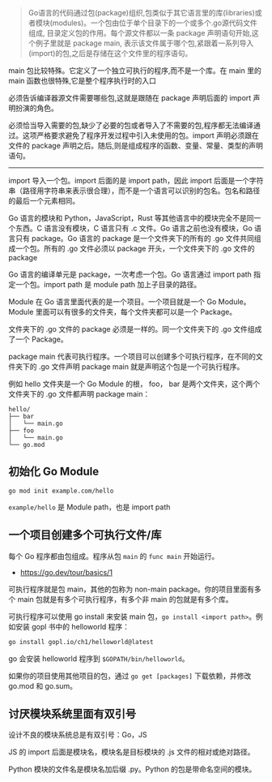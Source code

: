 > Go语言的代码通过包(package)组织,包类似于其它语言里的库(libraries)或者模块(modules)。一个包由位于单个目录下的一个或多个.go源代码文件组成, 目录定义包的作用。每个源文件都以一条 package 声明语句开始,这个例子里就是 package main, 表示该文件属于哪个包,紧跟着一系列导入(import)的包,之后是存储在这个文件里的程序语句。

main 包比较特殊。它定义了一个独立可执行的程序,而不是一个库。在 main 里的 main 函数也很特殊,它是整个程序执行时的入口

必须告诉编译器源文件需要哪些包,这就是跟随在 package 声明后面的 import 声明扮演的角色。

必须恰当导入需要的包,缺少了必要的包或者导入了不需要的包,程序都无法编译通过。这项严格要求避免了程序开发过程中引入未使用的包。import 声明必须跟在文件的 package 声明之后。随后,则是组成程序的函数、变量、常量、类型的声明语句。

---

import 导入一个包。import 后面的是 import path，因此 import 后面是一个字符串（路径用字符串来表示很合理），而不是一个语言可以识别的包名。包名和路径的最后一个元素相同。

Go 语言的模块和 Python，JavaScript，Rust 等其他语言中的模块完全不是同一个东西。C 语言没有模块，C 语言只有 .c 文件。Go 语言之前也没有模块，Go 语言只有 package。Go 语言的 package 是一个文件夹下的所有的 .go 文件共同组成一个包。所有的 .go 文件必须以 package 开头，一个文件夹下的 .go 文件的 package 

Go 语言的编译单元是 package，一次考虑一个包。Go 语言通过 import path 指定一个包。import path 是 module path 加上子目录的路径。

Module 在 Go 语言里面代表的是一个项目。一个项目就是一个 Go Module。Module 里面可以有很多的文件夹，每个文件夹都可以是一个 Package。

文件夹下的 .go 文件的 package 必须是一样的。同一个文件夹下的 .go 文件组成了一个 Package。

package main 代表可执行程序。一个项目可以创建多个可执行程序，在不同的文件夹下的 .go 文件声明 package main 就是声明这个包是一个可执行程序。

例如 hello 文件夹是一个 Go Module 的根， foo， bar 是两个文件夹，这个两个文件夹下的 .go 文件都声明 package main：

```
hello/
├── bar
│   └── main.go
├── foo
│   └── main.go
└── go.mod
```

## 初始化 Go Module

`go mod init example.com/hello`

`example/hello` 是 Module path，也是 import path

## 一个项目创建多个可执行文件/库

每个 Go 程序都由包组成。程序从包 `main` 的 `func main` 开始运行。

- https://go.dev/tour/basics/1

可执行程序就是包 main，其他的包称为 non-main package。你的项目里面有多个 main 包就是有多个可执行程序，有多个非 main 的包就是有多个库。

可执行程序可以使用 go install 来安装 main 包，`go install <import path>`。例如安装 gopl 书中的 helloworld 程序：

```sh
go install gopl.io/ch1/helloworld@latest
```

go 会安装 helloworld 程序到 `$GOPATH/bin/helloworld`。

如果你的项目使用其他项目的包，通过 `go get [packages]` 下载依赖，并修改 go.mod 和 go.sum。

## 讨厌模块系统里面有双引号

设计不良的模块系统总是有双引号：Go，JS

JS 的 import 后面是模块名，模块名是目标模块的 .js 文件的相对或绝对路径。

Python 模块的文件名是模块名加后缀 .py。Python 的包是带命名空间的模块。
